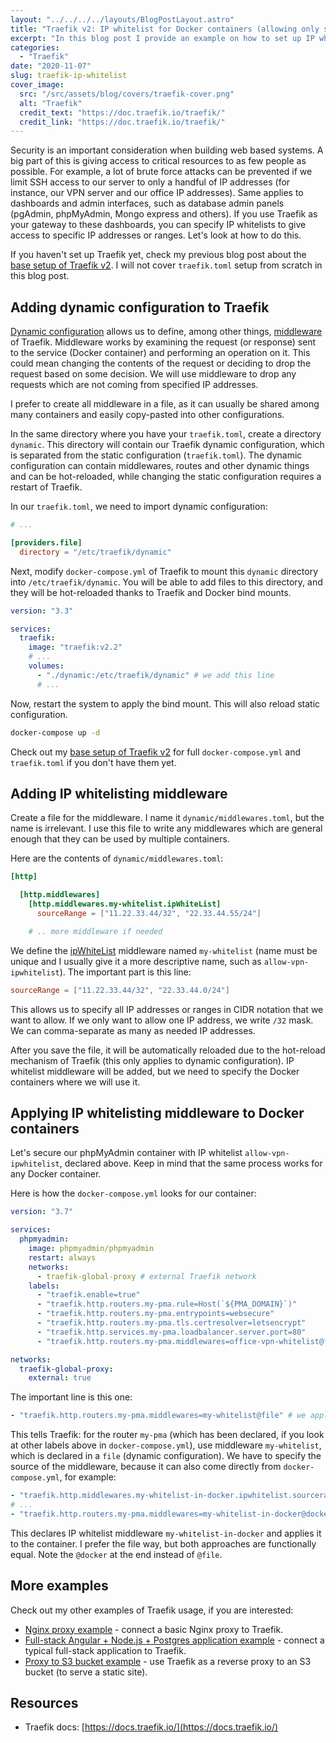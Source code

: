 ```yaml
---
layout: "../../../../layouts/BlogPostLayout.astro"
title: "Traefik v2: IP whitelist for Docker containers (allowing only specified IP addresses)"
excerpt: "In this blog post I provide an example on how to set up IP whitelist for Docker containers, such as database interfaces and private monitoring dashboards using Traefik v2."
categories:
  - "Traefik"
date: "2020-11-07"
slug: traefik-ip-whitelist
cover_image:
  src: "/src/assets/blog/covers/traefik-cover.png"
  alt: "Traefik"
  credit_text: "https://doc.traefik.io/traefik/"
  credit_link: "https://doc.traefik.io/traefik/"
---
```


Security is an important consideration when building web based systems. A big part of this is giving access to critical resources to as few people as possible. For example, a lot of brute force attacks can be prevented if we limit SSH access to our server to only a handful of IP addresses (for instance, our VPN server and our office IP addresses). Same applies to dashboards and admin interfaces, such as database admin panels (pgAdmin, phpMyAdmin, Mongo express and others). If you use Traefik as your gateway to these dashboards, you can specify IP whitelists to give access to specific IP addresses or ranges. Let's look at how to do this.

If you haven't set up Traefik yet, check my previous blog post about the [base setup of Traefik v2](/blog/traefik-basic-setup). I will not cover `traefik.toml` setup from scratch in this blog post.

## Adding dynamic configuration to Traefik

[Dynamic configuration](https://doc.traefik.io/traefik/getting-started/configuration-overview/#the-dynamic-configuration) allows us to define, among other things, [middleware](https://docs.traefik.io/middlewares/overview/) of Traefik. Middleware works by examining the request (or response) sent to the service (Docker container) and performing an operation on it. This could mean changing the contents of the request or deciding to drop the request based on some decision. We will use middleware to drop any requests which are not coming from specified IP addresses.

I prefer to create all middleware in a file, as it can usually be shared among many containers and easily copy-pasted into other configurations.

In the same directory where you have your `traefik.toml`, create a directory `dynamic`. This directory will contain our Traefik dynamic configuration, which is separated from the static configuration (`traefik.toml`). The dynamic configuration can contain middlewares, routes and other dynamic things and can be hot-reloaded, while changing the static configuration requires a restart of Traefik.

In our `traefik.toml`, we need to import dynamic configuration:

```toml
# ...

[providers.file]
  directory = "/etc/traefik/dynamic"
```

Next, modify `docker-compose.yml` of Traefik to mount this `dynamic` directory into `/etc/traefik/dynamic`. You will be able to add files to this directory, and they will be hot-reloaded thanks to Traefik and Docker bind mounts.

```yaml
version: "3.3"

services:
  traefik:
    image: "traefik:v2.2"
    # ...
    volumes:
      - "./dynamic:/etc/traefik/dynamic" # we add this line
      # ...
```

Now, restart the system to apply the bind mount. This will also reload static configuration.

```bash
docker-compose up -d
```

Check out my [base setup of Traefik v2](/blog/traefik-basic-setup) for full `docker-compose.yml` and `traefik.toml` if you don't have them yet.

<p></p>

## Adding IP whitelisting middleware

Create a file for the middleware. I name it `dynamic/middlewares.toml`, but the name is irrelevant. I use this file to write any middlewares which are general enough that they can be used by multiple containers.

Here are the contents of `dynamic/middlewares.toml`:

```toml
[http]

  [http.middlewares]
    [http.middlewares.my-whitelist.ipWhiteList]
      sourceRange = ["11.22.33.44/32", "22.33.44.55/24"]

    # .. more middleware if needed
```

We define the [ipWhiteList](https://doc.traefik.io/traefik/middlewares/ipwhitelist/) middleware named `my-whitelist` (name must be unique and I usually give it a more descriptive name, such as `allow-vpn-ipwhitelist`). The important part is this line:

```toml
sourceRange = ["11.22.33.44/32", "22.33.44.0/24"]
```

This allows us to specify all IP addresses or ranges in CIDR notation that we want to allow. If we only want to allow one IP address, we write `/32` mask. We can comma-separate as many as needed IP addresses.

After you save the file, it will be automatically reloaded due to the hot-reload mechanism of Traefik (this only applies to dynamic configuration). IP whitelist middleware will be added, but we need to specify the Docker containers where we will use it.

## Applying IP whitelisting middleware to Docker containers

Let's secure our phpMyAdmin container with IP whitelist `allow-vpn-ipwhitelist`, declared above. Keep in mind that the same process works for any Docker container.

Here is how the `docker-compose.yml` looks for our container:

```yaml
version: "3.7"

services:
  phpmyadmin:
    image: phpmyadmin/phpmyadmin
    restart: always
    networks:
      - traefik-global-proxy # external Traefik network
    labels:
      - "traefik.enable=true"
      - "traefik.http.routers.my-pma.rule=Host(`${PMA_DOMAIN}`)"
      - "traefik.http.routers.my-pma.entrypoints=websecure"
      - "traefik.http.routers.my-pma.tls.certresolver=letsencrypt"
      - "traefik.http.services.my-pma.loadbalancer.server.port=80"
      - "traefik.http.routers.my-pma.middlewares=office-vpn-whitelist@file" # we apply our middleware

networks:
  traefik-global-proxy:
    external: true
```

The important line is this one:

```yaml
- "traefik.http.routers.my-pma.middlewares=my-whitelist@file" # we apply our middleware
```

This tells Traefik: for the router `my-pma` (which has been declared, if you look at other labels above in `docker-compose.yml`), use middleware `my-whitelist`, which is declared in a `file` (dynamic configuration). We have to specify the source of the middleware, because it can also come directly from `docker-compose.yml`, for example:

```yaml
- "traefik.http.middlewares.my-whitelist-in-docker.ipwhitelist.sourcerange=11.22.33.44/32, 22.33.44.0/24" # we declare our middleware
# ...
- "traefik.http.routers.my-pma.middlewares=my-whitelist-in-docker@docker" # we apply our middleware
```

This declares IP whitelist middleware `my-whitelist-in-docker` and applies it to the container. I prefer the file way, but both approaches are functionally equal. Note the `@docker` at the end instead of `@file`.

## More examples

Check out my other examples of Traefik usage, if you are interested:

- [Nginx proxy example](/blog/traefik-nginx-proxy) - connect a basic Nginx proxy to Traefik.
- [Full-stack Angular + Node.js + Postgres application example](/blog/traefik-nodejs-api-and-db) - connect a typical full-stack application to Traefik.
- [Proxy to S3 bucket example](/blog/traefik-s3-proxy) - use Traefik as a reverse proxy to an S3 bucket (to serve a static site).

<p></p>

## Resources

- Traefik docs: [https://docs.traefik.io/](https://docs.traefik.io/)
